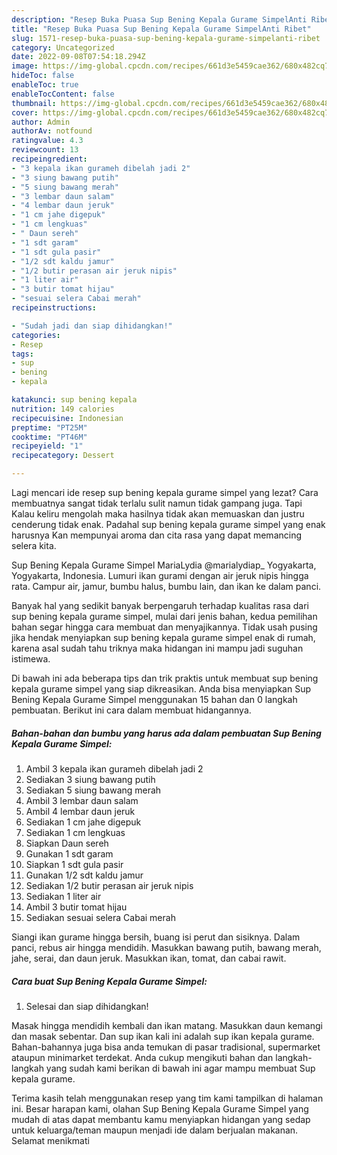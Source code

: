 ```yaml
---
description: "Resep Buka Puasa Sup Bening Kepala Gurame SimpelAnti Ribet"
title: "Resep Buka Puasa Sup Bening Kepala Gurame SimpelAnti Ribet"
slug: 1571-resep-buka-puasa-sup-bening-kepala-gurame-simpelanti-ribet
category: Uncategorized
date: 2022-09-08T07:54:18.294Z
image: https://img-global.cpcdn.com/recipes/661d3e5459cae362/680x482cq70/sup-bening-kepala-gurame-simpel-foto-resep-utama.jpg
hideToc: false
enableToc: true
enableTocContent: false
thumbnail: https://img-global.cpcdn.com/recipes/661d3e5459cae362/680x482cq70/sup-bening-kepala-gurame-simpel-foto-resep-utama.jpg
cover: https://img-global.cpcdn.com/recipes/661d3e5459cae362/680x482cq70/sup-bening-kepala-gurame-simpel-foto-resep-utama.jpg
author: Admin
authorAv: notfound
ratingvalue: 4.3
reviewcount: 13
recipeingredient:
- "3 kepala ikan gurameh dibelah jadi 2"
- "3 siung bawang putih"
- "5 siung bawang merah"
- "3 lembar daun salam"
- "4 lembar daun jeruk"
- "1 cm jahe digepuk"
- "1 cm lengkuas"
- " Daun sereh"
- "1 sdt garam"
- "1 sdt gula pasir"
- "1/2 sdt kaldu jamur"
- "1/2 butir perasan air jeruk nipis"
- "1 liter air"
- "3 butir tomat hijau"
- "sesuai selera Cabai merah"
recipeinstructions:

- "Sudah jadi dan siap dihidangkan!"
categories:
- Resep
tags:
- sup
- bening
- kepala

katakunci: sup bening kepala 
nutrition: 149 calories
recipecuisine: Indonesian
preptime: "PT25M"
cooktime: "PT46M"
recipeyield: "1"
recipecategory: Dessert

---
```



Lagi mencari ide resep sup bening kepala gurame simpel yang lezat? Cara membuatnya sangat tidak terlalu sulit namun tidak gampang juga. Tapi Kalau keliru mengolah maka hasilnya tidak akan memuaskan dan justru cenderung tidak enak. Padahal sup bening kepala gurame simpel yang enak harusnya Kan mempunyai aroma dan cita rasa yang dapat memancing selera kita.


Sup Bening Kepala Gurame Simpel MariaLydia @marialydiap_ Yogyakarta, Yogyakarta, Indonesia. Lumuri ikan gurami dengan air jeruk nipis hingga rata. Campur air, jamur, bumbu halus, bumbu lain, dan ikan ke dalam panci.

Banyak hal yang sedikit banyak berpengaruh terhadap kualitas rasa dari sup bening kepala gurame simpel, mulai dari jenis bahan, kedua pemilihan bahan segar hingga cara membuat dan menyajikannya. Tidak usah pusing jika hendak menyiapkan sup bening kepala gurame simpel enak di rumah, karena asal sudah tahu triknya maka hidangan ini mampu jadi suguhan istimewa.


Di bawah ini ada beberapa tips dan trik praktis untuk membuat sup bening kepala gurame simpel yang siap dikreasikan. Anda bisa menyiapkan Sup Bening Kepala Gurame Simpel menggunakan 15 bahan dan 0 langkah pembuatan. Berikut ini cara dalam membuat hidangannya.

<!--inarticleads1-->

##### Bahan-bahan dan bumbu yang harus ada dalam pembuatan Sup Bening Kepala Gurame Simpel:

1. Ambil 3 kepala ikan gurameh dibelah jadi 2
1. Sediakan 3 siung bawang putih
1. Sediakan 5 siung bawang merah
1. Ambil 3 lembar daun salam
1. Ambil 4 lembar daun jeruk
1. Sediakan 1 cm jahe digepuk
1. Sediakan 1 cm lengkuas
1. Siapkan  Daun sereh
1. Gunakan 1 sdt garam
1. Siapkan 1 sdt gula pasir
1. Gunakan 1/2 sdt kaldu jamur
1. Sediakan 1/2 butir perasan air jeruk nipis
1. Sediakan 1 liter air
1. Ambil 3 butir tomat hijau
1. Sediakan sesuai selera Cabai merah


Siangi ikan gurame hingga bersih, buang isi perut dan sisiknya. Dalam panci, rebus air hingga mendidih. Masukkan bawang putih, bawang merah, jahe, serai, dan daun jeruk. Masukkan ikan, tomat, dan cabai rawit. 

<!--inarticleads2-->

##### Cara buat Sup Bening Kepala Gurame Simpel:


1. Selesai dan siap dihidangkan!

Masak hingga mendidih kembali dan ikan matang. Masukkan daun kemangi dan masak sebentar. Dan sup ikan kali ini adalah sup ikan kepala gurame. Bahan-bahannya juga bisa anda temukan di pasar tradisional, supermarket ataupun minimarket terdekat. Anda cukup mengikuti bahan dan langkah-langkah yang sudah kami berikan di bawah ini agar mampu membuat Sup kepala gurame. 

Terima kasih telah menggunakan resep yang tim kami tampilkan di halaman ini. Besar harapan kami, olahan Sup Bening Kepala Gurame Simpel yang mudah di atas dapat membantu kamu menyiapkan hidangan yang sedap untuk keluarga/teman maupun menjadi ide dalam berjualan makanan. Selamat menikmati
